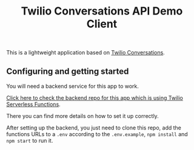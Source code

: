 <h1 align="center">Twilio Conversations API Demo Client</h1>

<div align="center">

<!-- [![Netlify Status](https://api.netlify.com/api/v1/badges/a673d18c-0e51-4428-bd2b-dc80ebf9987e/deploy-status)](https://app.netlify.com/sites/whimsical-cannoli-b5b8ee/deploys) -->

</div>

<br/>

This is a lightweight application based on [Twilio Conversations](https://www.twilio.com/docs/conversations).

<!-- # Live Website

Test it live on this [website](https://whimsical-cannoli-b5b8ee.netlify.app/) -->

## Configuring and getting started

You will need a backend service for this app to work.

[Click here to check the backend repo for this app which is using Twilio Serverless Functions](https://github.com/TwilioLatamEngHub/chat-conversations-api-serverless).

There you can find more details on how to set it up correctly.

After setting up the backend, you just need to clone this repo, add the functions URLs to a `.env` according to the `.env.example`, `npm install` and `npm start` to run it.
